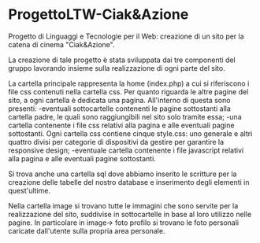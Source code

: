 # ProgettoLTW-Ciak&Azione

Progetto di Linguaggi e Tecnologie per il Web: creazione di un sito per la catena di cinema "Ciak&Azione".

La creazione di tale progetto è stata sviluppata dai tre componenti del gruppo lavorando insieme sulla realizzazione di ogni parte del sito.

La cartella principale rappresenta la home (index.php) a cui si riferiscono i file css contenuti nella cartella css. 
Per quanto riguarda le altre pagine del sito, a ogni cartella è dedicata una pagina. All'interno di questa sono presenti:
-eventuali sottocartelle contenenti le pagine sottostanti alla cartella padre, le quali sono raggiungibili nel sito solo tramite essa;
-una cartella contenente i file css relativi alla pagina e alle eventuali pagine sottostanti. Ogni cartella css contiene cinque style.css: uno generale e altri quattro divisi per categorie di dispositivi da gestire per garantire la responsive design;
-eventuale cartella contenente i file javascript relativi alla pagina e alle eventuali pagine sottostanti.

Si trova anche una cartella sql dove abbiamo inserito le scritture per la creazione delle tabelle del nostro database e inserimento degli elementi in quest'ultime.

Nella cartella image si trovano tutte le immagini che sono servite per la realizzazione del sito, suddivise in sottocartelle in base al loro utilizzo nelle pagine. In particolare in image-> foto profilo si trovano le foto personali caricate dall'utente sulla propria area personale.
